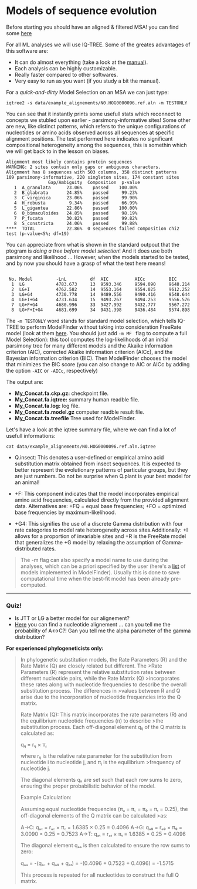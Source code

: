 # Models of sequence evolution

Before starting you should have an aligned & filtered MSA! you can find some [here](https://github.com/for-giobbe/MP25/tree/main/data/example_alignements)

For all ML analyses we will use IQ-TREE. Some of the greates advantages of this software are:

 * It can do almost everything (take a look at the [manual](http://www.iqtree.org/doc/)).
 * Each analysis can be highly customizable.
 * Really faster compared to other softwares.
 * Very easy to run as you want (if you study a bit the manual).

For a *quick-and-dirty* Model Selection on an MSA we can just type:

```
iqtree2 -s data/example_alignements/N0.HOG0000096.ref.aln -m TESTONLY
```
You can see that it instantly prints some usefull stats which reconnect to concepts we stubled upon earlier - parsimony-informative sites! Some other are new, like distinct patterns, which refers to the unique configurations of nucleotides or amino acids observed across all sequences at specific alignment positions. The test performed here indicates no significant compositional heterogeneity among the sequences, this is somethin which we will get back to in the lesson on biases.

```
Alignment most likely contains protein sequences
WARNING: 2 sites contain only gaps or ambiguous characters.
Alignment has 8 sequences with 503 columns, 358 distinct patterns
109 parsimony-informative, 220 singleton sites, 174 constant sites
                Gap/Ambiguity  Composition  p-value
   1  A_granulata      23.06%    passed    100.00%
   2  B_glabrata       24.85%    passed     99.23%
   3  C_virginica      23.06%    passed     99.90%
   4  H_robusta         9.34%    passed     66.99%
   5  L_gigantea       22.86%    passed    100.00%
   6  O_bimaculoides   24.85%    passed     98.19%
   7  P_fucata         30.82%    passed     99.82%
   8  S_constricta     24.06%    passed     99.88%
****  TOTAL            22.86%  0 sequences failed composition chi2 test (p-value<5%; df=19)
```

You can appreciate from what is shown in the standard outpout that the ptogram is *doing a tree before model selection*! And it does use both parsimony and likelihood ... However, when the models started to be tested, and by now you should have a grasp of what the text here means!

```

 No. Model         -LnL         df  AIC          AICc         BIC
  1  LG            4783.673     13  9593.346     9594.090     9648.214
  2  LG+I          4762.582     14  9553.164     9554.025     9612.252
  3  LG+G4         4730.778     14  9489.556     9490.416     9548.644
  4  LG+I+G4       4731.634     15  9493.267     9494.253     9556.576
  7  LG+F+G4       4680.996     33  9427.992     9432.777     9567.272
  8  LG+F+I+G4     4681.699     34  9431.398     9436.484     9574.898
```

The ```-m TESTONLY``` word stands for  standard model selection, which tells IQ-TREE to perform ModelFinder without taking into consideration FreeRate model (look at them [here](https://www.nature.com/articles/nmeth.4285). You should just add ```-m MF ``` flag to compute a full Model Selection): this tool computes the log-likelihoods of an initial parsimony tree for many different models and the Akaike information criterion (AIC), corrected Akaike information criterion (AICc), and the Bayesian information criterion (BIC). Then ModelFinder chooses the model that minimizes the BIC score (you can also change to AIC or AICc by adding the option ```-AIC``` or ```-AICc```, respectively)

The output are:

 * **My_Concat.fa.ckp.gz:** checkpoint file.
 * **My_Concat.fa.iqtree:** summary human readble file.
 * **My_Concat.fa.log:** log file.
 * **My_Concat.fa.model.gz** computer readble result file.
 * **My_Concat.fa.treefile** Tree used for ModelFinder.

Let's have a look at the iqtree summary file, where we can find a lot of usefull informations:

```
cat data/example_alignements/N0.HOG0000096.ref.aln.iqtree
```


- Q.insect: This denotes a user-defined or empirical amino acid substitution matrix obtained  from insect sequences. It is expected to better represent the evolutionary patterns of particular groups, but  they are just numbers. Do not be surprise when Q.plant is your best model for an animal!

- +F: This component indicates that the model incorporates empirical amino acid frequencies, calculated directly from the provided alignment data. Alternatives are: +FQ	= equal base frequencies; +FO	= optimized base frequencies by maximum-likelihood.

- +G4: This signifies the use of a discrete Gamma distribution with four rate categories to model rate heterogeneity across sites.Additionally: +I	allows for a proportion of invariable sites and +R is the FreeRate model that generalizes the +G model by relaxing the assumption of Gamma-distributed rates.


>The -m flag can also specify a model name to use during the analyses, which can be a priori specified by the user (here's a [list](http://www.iqtree.org/doc/Substitution-Models) of models implemented in ModelFinder). Usually this is done to save computational time when the best-fit model has been already pre-computed.


---


### Quiz! 
- Is JTT or LG a better model for our alignement?
- [Here](https://github.com/for-giobbe/MP25/blob/main/data/example_alignements/Rhabdomeric1.nt.aln) you can find a nucleotide alignement ... can you tell me the probability of A↔C?! Gan you tell me the alpha parameter of the gamma distribution?


__For experienced phylogeneticists only:__

>​In phylogenetic substitution models, the Rate Parameters (R) and the Rate Matrix (Q) are closely related but different. The >Rate Parameters (R) represent the relative substitution rates between different nucleotide pairs, while the Rate Matrix (Q) >incorporates these rates along with nucleotide frequencies to describe the overall substitution process. The differences in >values between R and Q arise due to the incorporation of nucleotide frequencies into the Q matrix.​
>
>Rate Matrix (Q): This matrix incorporates the rate parameters (R) and the equilibrium nucleotide frequencies (π) to describe >the substitution process. Each off-diagonal element qᵢⱼ of the Q matrix is calculated as:​
>
>qᵢⱼ = rᵢⱼ × πⱼ
>
>where rᵢⱼ is the relative rate parameter for the substitution from nucleotide i to nucleotide j, and πⱼ is the equilibrium >frequency of nucleotide j.
>
>The diagonal elements qᵢᵢ are set such that each row sums to zero, ensuring the proper probabilistic behavior of the model.
>
>Example Calculation:
>
>Assuming equal nucleotide frequencies (πₐ = π꜀ = π₉ = πₜ = 0.25), the off-diagonal elements of the Q matrix can be calculated >as:​
>
>A→C: qₐ꜀ = rₐ꜀ × π꜀ = 1.6385 × 0.25 = 0.4096​
>A→G: qₐ₉ = rₐ₉ × π₉ = 3.0090 × 0.25 = 0.7523​
>A→T: qₐₜ = rₐₜ × πₜ = 1.6385 × 0.25 = 0.4096​
>
>The diagonal element qₐₐ is then calculated to ensure the row sums to zero:​
>
>qₐₐ = -(qₐ꜀ + qₐ₉ + qₐₜ) = -(0.4096 + 0.7523 + 0.4096) = -1.5715​
>
>This process is repeated for all nucleotides to construct the full Q matrix.
>
>